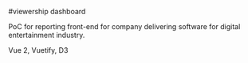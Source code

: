 #viewership dashboard

PoC for reporting front-end for company delivering software for digital entertainment industry.

Vue 2, Vuetify, D3

